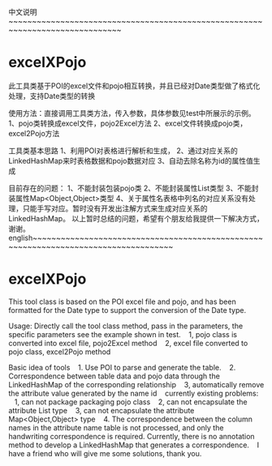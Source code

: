 中文说明~~~~~~~~~~~~~~~~~~~~~~~~~~~~~~~~~~~~~~~~~~~~~~~~~~~~~~~~~~~~~~~~~~~~~~~~~~~~~~
# excelXPojo
此工具类基于POI的excel文件和pojo相互转换，并且已经对Date类型做了格式化处理，支持Date类型的转换

使用方法：直接调用工具类方法，传入参数，具体参数见test中所展示的示例。
  1、pojo类转换成excel文件，pojo2Excel方法
  2、excel文件转换成pojo类，excel2Pojo方法

工具类基本思路
  1、利用POI对表格进行解析和生成，
  2、通过对应关系的LinkedHashMap来时表格数据和pojo数据对应
  3、自动去除名称为id的属性值生成
  
目前存在的问题：
  1、不能封装包装pojo类
  2、不能封装属性List<T>类型
  3、不能封装属性Map<Object,Object>类型
  4、关于属性名表格中列名的对应关系没有处理，只能手写对应。暂时没有开发出注解方式来生成对应关系的LinkedHashMap。
   以上暂时总结的问题，希望有个朋友给我提供一下解决方式，谢谢。
 english~~~~~~~~~~~~~~~~~~~~~~~~~~~~~~~~~~~~~~~~~~~~~~~~~~~~~~~~~~~~~~~~~~~~~~~~~~~~~~~~~~~~ 
 # excelXPojo
This tool class is based on the POI excel file and pojo, and has been formatted for the Date type to support the conversion of the Date type.

Usage: Directly call the tool class method, pass in the parameters, the specific parameters see the example shown in test.
   1, pojo class is converted into excel file, pojo2Excel method
   2, excel file converted to pojo class, excel2Pojo method

Basic idea of tools
   1. Use POI to parse and generate the table.
   2. Correspondence between table data and pojo data through the LinkedHashMap of the corresponding relationship
   3, automatically remove the attribute value generated by the name id
  
currently existing problems:
   1, can not package packaging pojo class
   2, can not encapsulate the attribute List<T> type
   3, can not encapsulate the attribute Map<Object,Object> type
   4. The correspondence between the column names in the attribute name table is not processed, and only the handwriting correspondence is required. Currently, there is no annotation method to develop a LinkedHashMap that generates a correspondence.
   I have a friend who will give me some solutions, thank you.
